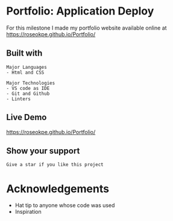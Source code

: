 # Portfolio: Application Deploy
For this milestone I made my portfolio website available online at https://roseokpe.github.io/Portfolio/

## Built with 
    Major Languages
    - Html and CSS
    
    Major Technologies
    - VS code as IDE
    - Git and Github
    - Linters

## Live Demo
 https://roseokpe.github.io/Portfolio/

## Show your support
    Give a star if you like this project

# Acknowledgements
  -   Hat tip to anyone whose code was used
  -   Inspiration